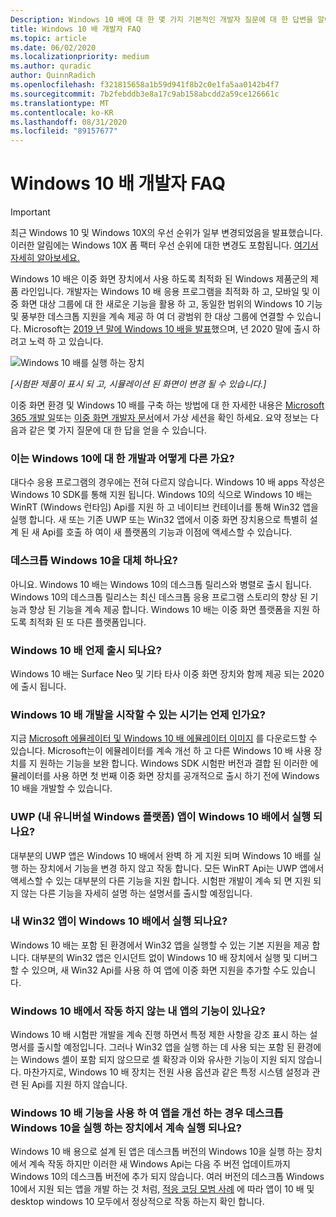 ```yaml
---
Description: Windows 10 배에 대 한 몇 가지 기본적인 개발자 질문에 대 한 답변을 알아보세요.
title: Windows 10 배 개발자 FAQ
ms.topic: article
ms.date: 06/02/2020
ms.localizationpriority: medium
ms.author: quradic
author: QuinnRadich
ms.openlocfilehash: f321815658a1b59d941f8b2c0e1fa5aa0142b4f7
ms.sourcegitcommit: 7b2febddb3e8a17c9ab158abcdd2a59ce126661c
ms.translationtype: MT
ms.contentlocale: ko-KR
ms.lasthandoff: 08/31/2020
ms.locfileid: "89157677"
---
```

# <a name="windows-10x-developer-faq"></a>Windows 10 배 개발자 FAQ

> [!IMPORTANT]
> 최근 Windows 10 및 Windows 10X의 우선 순위가 일부 변경되었음을 발표했습니다.
> 이러한 알림에는 Windows 10X 폼 팩터 우선 순위에 대한 변경도 포함됩니다. [여기서 자세히 알아보세요.](https://blogs.windows.com/windowsexperience/2020/05/04/accelerating-innovation-in-windows-10-to-meet-customers-where-they-are/)

Windows 10 배은 이중 화면 장치에서 사용 하도록 최적화 된 Windows 제품군의 제품 라인입니다. 개발자는 Windows 10 배 응용 프로그램을 최적화 하 고, 모바일 및 이중 화면 대상 그룹에 대 한 새로운 기능을 활용 하 고, 동일한 범위의 Windows 10 기능 및 풍부한 데스크톱 지원을 계속 제공 하 여 더 광범위 한 대상 그룹에 연결할 수 있습니다. Microsoft는 [2019 년 말에 Windows 10 배을 발표](https://blogs.windows.com/windowsexperience/2019/10/02/introducing-windows-10x-enabling-dual-screen-pcs-in-2020/#6qxkItE2XMPu24uw.97)했으며, 년 2020 말에 출시 하려고 노력 하 고 있습니다.

![Windows 10 배를 실행 하는 장치](images/windows-10x-devices.png)
 
*[시험판 제품이 표시 되 고, 시뮬레이션 된 화면이 변경 될 수 있습니다.]*

이중 화면 환경 및 Windows 10 배를 구축 하는 방법에 대 한 자세한 내용은 [Microsoft 365 개발 일](https://developer.microsoft.com/microsoft-365/virtual-events)또는 [이중 화면 개발자 문서](/dual-screen/)에서 가상 세션을 확인 하세요. 요약 정보는 다음과 같은 몇 가지 질문에 대 한 답을 얻을 수 있습니다.

### <a name="how-is-this-different-from-developing-for-windows-10"></a>이는 Windows 10에 대 한 개발과 어떻게 다른 가요?

대다수 응용 프로그램의 경우에는 전혀 다르지 않습니다. Windows 10 배 apps 작성은 Windows 10 SDK를 통해 지원 됩니다. Windows 10의 식으로 Windows 10 배는 WinRT (Windows 런타임) Api를 지원 하 고 네이티브 컨테이너를 통해 Win32 앱을 실행 합니다. 새 또는 기존 UWP 또는 Win32 앱에서 이중 화면 장치용으로 특별히 설계 된 새 Api를 호출 하 여이 새 플랫폼의 기능과 이점에 액세스할 수 있습니다.

### <a name="does-this-replace-desktop-windows-10"></a>데스크톱 Windows 10을 대체 하나요?

아니요. Windows 10 배는 Windows 10의 데스크톱 릴리스와 병렬로 출시 됩니다. Windows 10의 데스크톱 릴리스는 최신 데스크톱 응용 프로그램 스토리의 향상 된 기능과 향상 된 기능을 계속 제공 합니다. Windows 10 배는 이중 화면 플랫폼을 지원 하도록 최적화 된 또 다른 플랫폼입니다.

### <a name="when-will-windows-10x-be-released"></a>Windows 10 배 언제 출시 되나요?

Windows 10 배는 Surface Neo 및 기타 타사 이중 화면 장치와 함께 제공 되는 2020에 출시 됩니다.

### <a name="when-can-i-start-development-for-windows-10x"></a>Windows 10 배 개발을 시작할 수 있는 시기는 언제 인가요?

지금 [Microsoft 에뮬레이터 및 Windows 10 배 에뮬레이터 이미지](/dual-screen/windows/get-dev-tools) 를 다운로드할 수 있습니다. Microsoft는이 에뮬레이터를 계속 개선 하 고 다른 Windows 10 배 사용 장치를 지 원하는 기능을 보완 합니다. Windows SDK 시험판 버전과 결합 된 이러한 에뮬레이터를 사용 하면 첫 번째 이중 화면 장치를 공개적으로 출시 하기 전에 Windows 10 배을 개발할 수 있습니다.

### <a name="will-my-universal-windows-platform-uwp-apps-run-on-windows-10x"></a>UWP (내 유니버설 Windows 플랫폼) 앱이 Windows 10 배에서 실행 되나요?

대부분의 UWP 앱은 Windows 10 배에서 완벽 하 게 지원 되며 Windows 10 배를 실행 하는 장치에서 기능을 변경 하지 않고 작동 합니다. 모든 WinRT Api는 UWP 앱에서 액세스할 수 있는 대부분의 다른 기능을 지원 합니다. 시험판 개발이 계속 되 면 지원 되지 않는 다른 기능을 자세히 설명 하는 설명서를 출시할 예정입니다.

### <a name="will-my-win32-apps-run-on-windows-10x"></a>내 Win32 앱이 Windows 10 배에서 실행 되나요?

Windows 10 배는 포함 된 환경에서 Win32 앱을 실행할 수 있는 기본 지원을 제공 합니다. 대부분의 Win32 앱은 인시던트 없이 Windows 10 배 장치에서 실행 및 디버그할 수 있으며, 새 Win32 Api를 사용 하 여 앱에 이중 화면 지원을 추가할 수도 있습니다.

### <a name="are-there-any-features-of-my-app-that-wont-work-on-windows-10x"></a>Windows 10 배에서 작동 하지 않는 내 앱의 기능이 있나요?

Windows 10 배 시험판 개발을 계속 진행 하면서 특정 제한 사항을 강조 표시 하는 설명서를 출시할 예정입니다. 그러나 Win32 앱을 실행 하는 데 사용 되는 포함 된 환경에는 Windows 셸이 포함 되지 않으므로 셸 확장과 이와 유사한 기능이 지원 되지 않습니다. 마찬가지로, Windows 10 배 장치는 전원 사용 옵션과 같은 특정 시스템 설정과 관련 된 Api를 지원 하지 않습니다.

### <a name="if-i-enhance-my-app-with-windows-10x-features-will-it-still-run-on-devices-running-desktop-windows-10"></a>Windows 10 배 기능을 사용 하 여 앱을 개선 하는 경우 데스크톱 Windows 10을 실행 하는 장치에서 계속 실행 되나요?

Windows 10 배 용으로 설계 된 앱은 데스크톱 버전의 Windows 10을 실행 하는 장치에서 계속 작동 하지만 이러한 새 Windows Api는 다음 주 버전 업데이트까지 Windows 10의 데스크톱 버전에 추가 되지 않습니다. 여러 버전의 데스크톱 Windows 10에서 지원 되는 앱을 개발 하는 것 처럼, [적응 코딩 모범 사례](/windows/uwp/debug-test-perf/version-adaptive-code) 에 따라 앱이 10 배 및 desktop windows 10 모두에서 정상적으로 작동 하는지 확인 합니다.